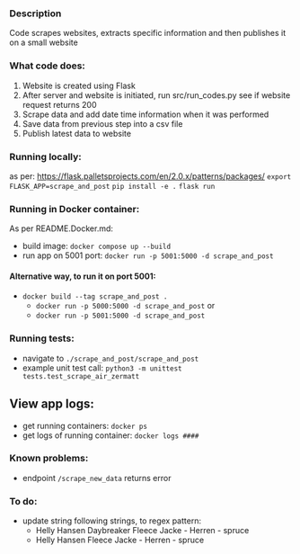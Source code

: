 ### Description
Code scrapes websites, extracts specific information and then publishes it on a small website

### What code does:
1. Website is created using Flask
2. After server and website is initiated, run src/run_codes.py see if website request returns 200
3. Scrape data and add date time information when it was performed
4. Save data from previous step into a csv file
5. Publish latest data to website

### Running locally:
as per: https://flask.palletsprojects.com/en/2.0.x/patterns/packages/
`export FLASK_APP=scrape_and_post`
`pip install -e .`
`flask run`

### Running in Docker container:
As per README.Docker.md: 
- build image: `docker compose up --build`
- run app on 5001 port: `docker run -p 5001:5000 -d scrape_and_post`

#### Alternative way, to run it on port 5001:
- `docker build --tag scrape_and_post .`
    - `docker run -p 5000:5000 -d scrape_and_post` or 
    - `docker run -p 5001:5000 -d scrape_and_post`

### Running tests:
- navigate to `./scrape_and_post/scrape_and_post`
- example unit test call: `python3 -m unittest tests.test_scrape_air_zermatt`

## View app logs:
- get running containers: `docker ps`
- get logs of running container: `docker logs ####`

### Known problems:
- endpoint `/scrape_new_data` returns error

### To do:
- update string following strings, to regex pattern:
    - Helly Hansen Daybreaker Fleece Jacke - Herren - spruce
    - Helly Hansen Fleece Jacke - Herren - spruce